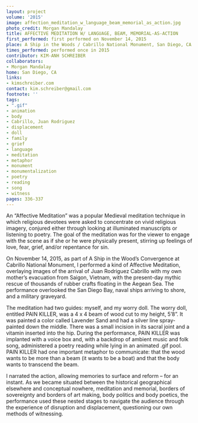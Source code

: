 ```yaml
---
layout: project
volume: '2015'
image: affection_meditation_w_language_beam_memorial_as_action.jpg
photo_credit: Morgan Mandalay
title: AFFECTIVE MEDITATION W/ LANGUAGE, BEAM, MEMORIAL-AS-ACTION
first_performed: first performed on November 14, 2015
place: A Ship in the Woods / Cabrillo National Monument, San Diego, CA
times_performed: performed once in 2015
contributor: KIM-ANH SCHREIBER
collaborators:
- Morgan Mandalay
home: San Diego, CA
links:
- kimschreiber.com
contact: kim.schreiber@gmail.com
footnote: ''
tags:
- ".gif"
- animation
- body
- Cabrillo, Juan Rodriguez
- displacement
- doll
- family
- grief
- language
- meditation
- metaphor
- monument
- monumentalization
- poetry
- reading
- song
- witness
pages: 336-337
---
```


An “Affective Meditation” was a popular Medieval meditation technique in which religious devotees were asked to concentrate on vivid religious imagery, conjured either through looking at illuminated manuscripts or listening to poetry. The goal of the meditation was for the viewer to engage with the scene as if she or he were physically present, stirring up feelings of love, fear, grief, and/or repentance for sin.

On November 14, 2015, as part of A Ship in the Wood’s Convergence at Cabrillo National Monument, I performed a kind of Affective Meditation, overlaying images of the arrival of Juan Rodriguez Cabrillo with my own mother’s evacuation from Saigon, Vietnam, with the present-day mythic rescue of thousands of rubber crafts floating in the Aegean Sea. The performance overlooked the San Diego Bay, naval ships arriving to shore, and a military graveyard.

The meditation had two guides: myself, and my worry doll. The worry doll, entitled PAIN KILLER, was a 4 x 4 beam of wood cut to my height, 5’8”. It was painted a color called Lavender Sand and had a silver line spray-painted down the middle. There was a small incision in its sacral joint and a vitamin inserted into the hip. During the performance, PAIN KILLER was implanted with a voice box and, with a backdrop of ambient music and folk song, administered a poetry reading while lying in an animated .gif pool. PAIN KILLER had one important metaphor to communicate: that the wood wants to be more than a beam (it wants to be a boat) and that the body wants to transcend the beam.

I narrated the action, allowing memories to surface and reform – for an instant. As we became situated between the historical geographical elsewhere and conceptual nowhere, meditation and memorial, borders of sovereignty and borders of art making, body politics and body poetics, the performance used these nested stages to navigate the audience through the experience of disruption and displacement, questioning our own methods of witnessing.

